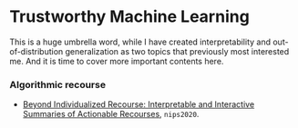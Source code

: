 
# Trustworthy Machine Learning

This is a huge umbrella word, while I have created interpretability and out-of-distribution generalization as two topics that previously most interested me.
And it is time to cover more important contents here.

### Algorithmic recourse

- [Beyond Individualized Recourse: Interpretable and Interactive Summaries of Actionable Recourses](https://papers.nips.cc/paper/2020/file/8ee7730e97c67473a424ccfeff49ab20-Paper.pdf), `nips2020`.
